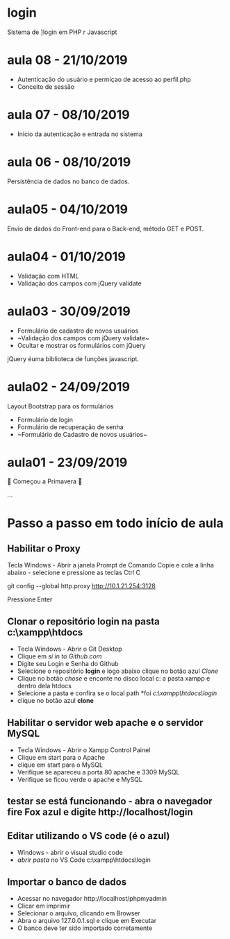 # login
Sistema de ]login em PHP r Javascript

# aula 08 - 21/10/2019
- Autenticação do usuário e permiçao de acesso ao perfil.php
- Conceito de sessão

# aula 07 - 08/10/2019
- Início da autenticação e entrada no sistema


# aula 06 - 08/10/2019
 Persistência de dados no banco de dados.

# aula05 - 04/10/2019
Envio de dados do Front-end para o Back-end, método GET e POST.

# aula04 - 01/10/2019
- Validação com HTML
- Validação dos campos com jQuery validate

# aula03 - 30/09/2019
- Formulário de cadastro de novos usuários 
- ~Validação dos campos com jQuery validate~
- Ocultar e mostrar os formulários com jQuery

jQuery éuma biblioteca de funções javascript.

# aula02 - 24/09/2019
Layout Bootstrap para os formulários
- Formulário de login
- Formulário de recuperação de senha
- ~Formulário de Cadastro de novos usuários~

# aula01 - 23/09/2019
 🍆    Começou a Primavera  🍆

...
# Passo a passo em todo início de aula

## Habilitar o Proxy
Tecla Windows - Abrir a janela Prompt de Comando
Copie e cole a linha abaixo - selecione e pressione as teclas Ctrl C

git config --global http.proxy http://10.1.21.254:3128

Pressione Enter


## Clonar o repositório **login** na pasta **c:\xampp\htdocs**
- Tecla Windows - Abrir o Git Desktop
- Clique em *si in to Github.com*
- Digite seu Login e Senha do Github
- Selecione o repositório **login** e logo abaixo clique no botão azul *Clone*
- Clique no botão *chose* e enconte no disco local c: a pasta xampp e dentro dela htdocs
- Selecione a pasta e confira se o local path  *foi *c:\xampp\htdocs\login*
- clique no botão azul **clone**

## Habilitar o servidor web **apache** e o servidor **MySQL**
- Tecla Windows - Abrir o Xampp Control Painel
- Clique em start para o Apache
- clique em start para o MySQL
- Verifique se apareceu a porta 80 apache e 3309 MySQL
- Verifique se ficou verde o apache e MySQL

## testar se está funcionando - abra o navegador fire Fox azul e digite http://localhost/login

## Editar utilizando o VS code (é o azul)
- Windows - abrir o visual studio code 
- *abrir pasta* no VS Code c:\xampp\htdocs\login

## Importar o banco de dados
- Acessar no navegador http://localhost/phpmyadmin
- Clicar em imprimir
- Selecionar o arquivo, clicando em Browser 
- Abra o arquivo 127.0.0.1.sql e clique em Executar
- O banco deve ter sido importado corretamente
